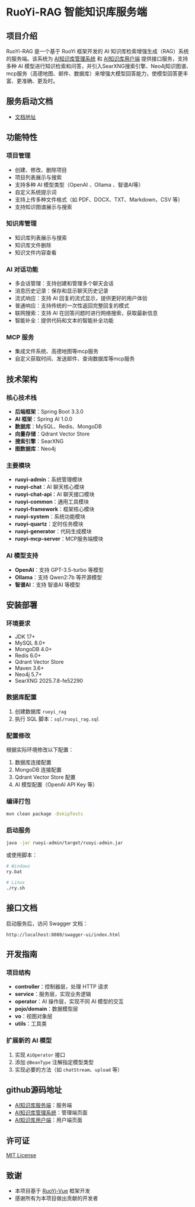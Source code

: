 # RuoYi-RAG 智能知识库服务端

## 项目介绍

RuoYi-RAG 是一个基于 RuoYi 框架开发的 AI 知识库检索增强生成（RAG）系统的服务端。该系统为 [AI知识库管理系统](https://github.com/zhaoshibao/ruoyi-rag-admin.git) 和 [AI知识库用户端](https://github.com/zhaoshibao/ruoyi-rag-web.git) 提供接口服务，支持多种 AI 模型进行知识检索和问答，并引入SearXNG搜索引擎、Neo4j知识图谱、mcp服务（高德地图、邮件、数据库）来增强大模型回答能力，使模型回答更丰富、更准确、更及时。


## 服务启动文档
- [文档地址](https://blog.csdn.net/u013795511/article/details/149218898)
## 功能特性

### 项目管理

- 创建、修改、删除项目
- 项目列表展示与搜索
- 支持多种 AI 模型类型（OpenAI 、Ollama 、智谱AI等）
- 自定义系统提示词
- 支持上传多种文件格式（如 PDF、DOCX、TXT、Markdown，CSV 等）
- 支持知识图谱展示与搜索


### 知识库管理

- 知识库列表展示与搜索
- 知识库文件删除
- 知识文件内容查看


### AI 对话功能

- 多会话管理：支持创建和管理多个聊天会话
- 消息历史记录：保存和显示聊天历史记录
- 流式响应：支持 AI 回复的流式显示，提供更好的用户体验
- 普通响应：支持传统的一次性返回完整回复的模式
- 联网搜索：支持 AI 在回答问题时进行网络搜索，获取最新信息
- 智能补全：提供代码和文本的智能补全功能

### MCP 服务
- 集成文件系统、高德地图等mcp服务
- 自定义获取时间、发送邮件、查询数据库等mcp服务

## 技术架构

### 核心技术栈

- **后端框架**：Spring Boot 3.3.0
- **AI 框架**：Spring AI 1.0.0
- **数据库**：MySQL、Redis、MongoDB
- **向量存储**：Qdrant Vector Store
- **搜索引擎**：SearXNG
- **图数据库**：Neo4j

### 主要模块

- **ruoyi-admin**：系统管理模块
- **ruoyi-chat**：AI 聊天核心模块
- **ruoyi-chat-api**：AI 聊天接口模块
- **ruoyi-common**：通用工具模块
- **ruoyi-framework**：框架核心模块
- **ruoyi-system**：系统功能模块
- **ruoyi-quartz**：定时任务模块
- **ruoyi-generator**：代码生成模块
- **ruoyi-mcp-server**：MCP服务端模块

### AI 模型支持

- **OpenAI**：支持 GPT-3.5-turbo 等模型
- **Ollama**：支持 Qwen2:7b 等开源模型
- **智谱AI**：支持 智谱AI 等模型

## 安装部署

### 环境要求

- JDK 17+
- MySQL 8.0+
- MongoDB 4.0+
- Redis 6.0+
- Qdrant Vector Store
- Maven 3.6+
- Neo4j 5.7+
- SearXNG 2025.7.8-fe52290

### 数据库配置

1. 创建数据库 `ruoyi_rag`
2. 执行 SQL 脚本：`sql/ruoyi_rag.sql`

### 配置修改

根据实际环境修改以下配置：

1. 数据库连接配置
2. MongoDB 连接配置
3. Qdrant Vector Store 配置
4. AI 模型配置（OpenAI API Key 等）

### 编译打包

```bash
mvn clean package -DskipTests
```

### 启动服务

```bash
java -jar ruoyi-admin/target/ruoyi-admin.jar
```

或使用脚本：

```bash
# Windows
ry.bat

# Linux
./ry.sh
```

## 接口文档

启动服务后，访问 Swagger 文档：

```
http://localhost:8080/swagger-ui/index.html
```

## 开发指南

### 项目结构

- **controller**：控制器层，处理 HTTP 请求
- **service**：服务层，实现业务逻辑
- **operator**：AI 操作层，实现不同 AI 模型的交互
- **pojo/domain**：数据模型层
- **vo**：视图对象层
- **utils**：工具类

### 扩展新的 AI 模型

1. 实现 `AiOperator` 接口
2. 添加 `@BeanType` 注解指定模型类型
3. 实现必要的方法（如 `chatStream`、`upload` 等）

## github源码地址
- [AI知识库服务端](https://github.com/zhaoshibao/ruoyi-rag.git)：服务端
- [AI知识库管理系统](https://github.com/zhaoshibao/ruoyi-rag-admin.git)：管理端页面
- [AI知识库用户端](https://github.com/zhaoshibao/ruoyi-rag-web.git)：用户端页面

## 许可证

[MIT License](LICENSE)

## 致谢

- 本项目基于 [RuoYi-Vue](https://gitee.com/y_project/RuoYi-Vue) 框架开发
- 感谢所有为本项目做出贡献的开发者

        